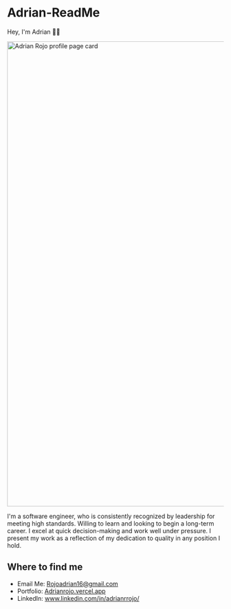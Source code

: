 # Adrian-ReadMe

Hey, I'm Adrian 🙋‍♂️


<img width='1080' alt="Adrian Rojo profile page card" src="https://user-images.githubusercontent.com/108231637/201268867-88cf6c7b-9a50-490d-bdc8-e1692df72a48.png">

I'm a software engineer, who is consistently recognized by leadership for meeting high standards. Willing to learn and looking to begin a long-term career. I excel at quick decision-making and work well under pressure. I present my work as a reflection of my dedication to quality in any position I hold.

## Where to find me

- Email Me: 
  Rojoadrian16@gmail.com
- Portfolio:
  <a href='Adrianrojo.vercel.app'>Adrianrojo.vercel.app</a>
- LinkedIn:
  www.linkedin.com/in/adrianrrojo/

